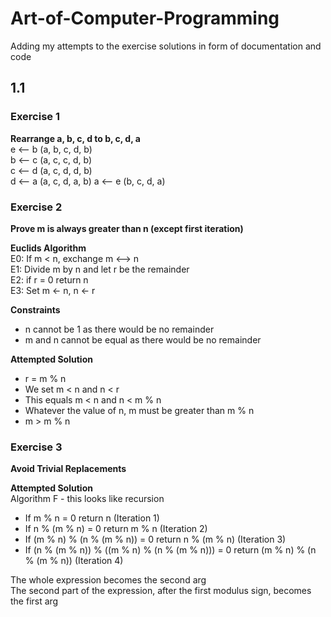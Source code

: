 # Art-of-Computer-Programming
Adding my attempts to the exercise solutions in form of documentation and code
## 1.1
### Exercise 1
**Rearrange a, b, c, d to b, c, d, a**  
e <-- b (a, b, c, d, b)  
b <-- c (a, c, c, d, b)  
c <-- d (a, c, d, d, b)  
d <-- a (a, c, d, a, b)
a <-- e (b, c, d, a)

### Exercise 2
**Prove m is always greater than n (except first iteration)**    

**Euclids Algorithm**  
E0: If m < n, exchange m <--> n  
E1: Divide m by n and let r be the remainder  
E2:  if r = 0 return n  
E3: Set m <- n, n <- r 

**Constraints**  
* n cannot be 1 as there would be no remainder  
* m and n cannot be equal as there would be no remainder  

**Attempted Solution**  
* r = m % n  
* We set m < n and n < r  
* This equals m < n and n < m % n  
* Whatever the value of n, m must be greater than m % n  
* m > m % n  

### Exercise 3
**Avoid Trivial Replacements**  

**Attempted Solution**  
Algorithm F - this looks like recursion
* If m % n = 0 return n (Iteration 1)
* If n % (m % n) = 0 return m % n (Iteration 2)
* If (m % n) % (n % (m % n)) = 0 return n % (m % n) (Iteration 3)
* If (n % (m % n)) % ((m % n) % (n % (m % n))) = 0 return (m % n) % (n % (m % n)) (Iteration 4)  

The whole expression becomes the second arg  
The second part of the expression, after the first modulus sign, becomes the first arg  
